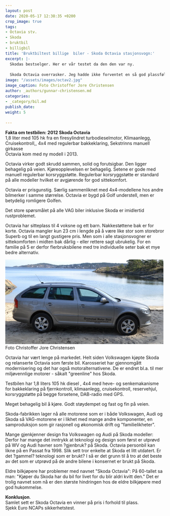 ```yaml
---
layout: post
date: 2020-05-17 12:38:35 +0200
crop_image: true
tags:
- Octavia stv.
- Skoda
- bruktbil
- billigbil
title: 'Bruktbiltest billige  biler - Skoda Octavia stasjonsvogn:'
excerpt: |-
  Skodas bestselger. Her er vår testet da den den var ny.

  Skoda Octavia overrasker. Jeg hadde ikke forventet en så god plassfølelse og kjørekomfort. For Octavia føles større enn den er. Her er mer storbilfølelse enn i en Golf. Først etter en prøvetur forstår jeg hvorfor dette er bestselgeren hos Skoda. Octavia er mye bil for pengene etter norske forhold.
image: "/assets/images/octav2.jpg"
image_caption: Foto Christoffer Jore Christensen
author: _authors/gunnar-christensen.md
categories:
- _category/bil.md
publish_date: 
weight: 5

---
```

**Fakta om testbilen: 2012 Skoda Octavia**  
1,8 liter med 105 hk fra en firesylindret turbodieselmotor, Klimaanlegg, Cruisekontroll,, 4x4 med regulerbar bakkeklaring, Sekstrinns manuell girkasse  
Octavia kom med ny modell i 2013.

Octavia virker godt skrudd sammen, solid og forutsigbar. Den ligger behagelig på veien. Kjøreopplevelsen er behagelig. Setene er gode med manuell regulerbar korsryggstøtte. Regulerbar korsryggstøtte er standard på alle modeller hvilket er avgjørende for god sittekomfort.

Octavia er prisgunstig. Særlig sammenliknet med 4x4-modellene hos andre bilmerker i samme størrelse. Octavia er bygd på Golf understell, men er betydelig romligere Golfen.

Det store spørsmålet på alle VAG biler inklusive Skoda er imidlertid rustproblemet.

Octavia har sitteplass til 4 voksne og ett barn. Nakkestøttene bak er for korte. Octavia mangler kun 23 cm i lengde på å være like stor som storebror Superb og til en langt gustigere pris. Men som i alle stasjonsvogner er sittekomforten i midten bak dårlig - eller rettere sagt ubrukelig. For en familie på 5 er derfor flerbruksbilene med tre individuelle seter bak et mye bedre alternativ.

![](/assets/images/octac1.jpg)  
Foto Christoffer Jore Christensen

Octavia har vært lenge på markedet. Helt siden Volkswagen kjøpte Skoda og relanserte Octavia som første bil. Karosseriet har gjennomgått modernisering og det har også motoralternativene. De er endret bl.a. til mer miljøvennlige motorer - såkalt "greenline" hos Skoda.

Testbilen har 1,8 liters 105 hk diesel , 4x4 med heve- og senkemakanisme for bakkeklaring på fjernkontroll, klimaanlegg, cruisekontroll, reservehjul, korsryggstøtte på begge forsetene, DAB-radio med GPS.

Meget behagelig bil å kjøre. Godt støydempet og fast og fin på veien.

Skoda-fabrikken lager nå alle motorene som er i både Volkswagen, Audi og Skoda så VAG-motorene er i likhet med mange andre komponenter, en samproduksjon som gir rasjonell og økonomisk drift og "familielikheter".

Mange gjenkjenner design fra Volkswagen og Audi på Skoda modeller: Derfor har mange det inntrykk at teknologi og design som først er utprøvd på WV og Audi havner som ?gjenbruk? på Skoda. Octavia personbil kan likne på en Passat fra 1998. Slik sett tror enkelte at Skoda et litt utdatert. Er det ?gammel? teknologi som er brukt? I så er det grunn til å tro at det beste av det som er utprøvd på de andre bilene i konsernet er brukt på Skoda.

Eldre bilkjøpere har problemer med navnet "Skoda Octavia": På 60-tallet sa man: "Kjøper du Skoda har du bil for livet for du blir aldri kvitt den." Det er trolig navnet som nå er den største hindringen hos de eldre bilkjøpere med god hukommelse.

**Konklusjon**.  
Samlet sett er Skoda Octavia en vinner på pris i forhold til plass.  
Sjekk Euro NCAPs sikkerhetstest.